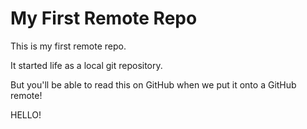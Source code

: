 # My First Remote Repo

This is my first remote repo.

It started life as a local git repository.

But you'll be able to read this on GitHub when we put it onto a GitHub remote!

HELLO!
